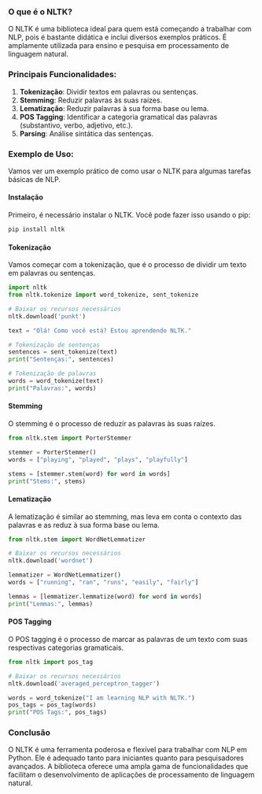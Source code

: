 ### O que é o NLTK?
O NLTK é uma biblioteca ideal para quem está começando a trabalhar com NLP, pois é bastante didática e inclui diversos exemplos práticos. É amplamente utilizada para ensino e pesquisa em processamento de linguagem natural.

### Principais Funcionalidades:
1. **Tokenização**: Dividir textos em palavras ou sentenças.
2. **Stemming**: Reduzir palavras às suas raízes.
3. **Lematização**: Reduzir palavras à sua forma base ou lema.
4. **POS Tagging**: Identificar a categoria gramatical das palavras (substantivo, verbo, adjetivo, etc.).
5. **Parsing**: Análise sintática das sentenças.

### Exemplo de Uso:
Vamos ver um exemplo prático de como usar o NLTK para algumas tarefas básicas de NLP.

#### Instalação
Primeiro, é necessário instalar o NLTK. Você pode fazer isso usando o pip:
```bash
pip install nltk
```

#### Tokenização
Vamos começar com a tokenização, que é o processo de dividir um texto em palavras ou sentenças.

```python
import nltk
from nltk.tokenize import word_tokenize, sent_tokenize

# Baixar os recursos necessários
nltk.download('punkt')

text = "Olá! Como você está? Estou aprendendo NLTK."

# Tokenização de sentenças
sentences = sent_tokenize(text)
print("Sentenças:", sentences)

# Tokenização de palavras
words = word_tokenize(text)
print("Palavras:", words)
```

#### Stemming
O stemming é o processo de reduzir as palavras às suas raízes.

```python
from nltk.stem import PorterStemmer

stemmer = PorterStemmer()
words = ["playing", "played", "plays", "playfully"]

stems = [stemmer.stem(word) for word in words]
print("Stems:", stems)
```

#### Lematização
A lematização é similar ao stemming, mas leva em conta o contexto das palavras e as reduz à sua forma base ou lema.

```python
from nltk.stem import WordNetLemmatizer

# Baixar os recursos necessários
nltk.download('wordnet')

lemmatizer = WordNetLemmatizer()
words = ["running", "ran", "runs", "easily", "fairly"]

lemmas = [lemmatizer.lemmatize(word) for word in words]
print("Lemmas:", lemmas)
```

#### POS Tagging
O POS tagging é o processo de marcar as palavras de um texto com suas respectivas categorias gramaticais.

```python
from nltk import pos_tag

# Baixar os recursos necessários
nltk.download('averaged_perceptron_tagger')

words = word_tokenize("I am learning NLP with NLTK.")
pos_tags = pos_tag(words)
print("POS Tags:", pos_tags)
```

### Conclusão
O NLTK é uma ferramenta poderosa e flexível para trabalhar com NLP em Python. Ele é adequado tanto para iniciantes quanto para pesquisadores avançados. A biblioteca oferece uma ampla gama de funcionalidades que facilitam o desenvolvimento de aplicações de processamento de linguagem natural.
